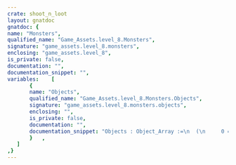 ```yaml
---
crate: shoot_n_loot
layout: gnatdoc
gnatdoc: {
name: "Monsters",
qualified_name: "Game_Assets.level_8.Monsters",
signature: "game_assets.level_8.monsters",
enclosing: "game_assets.level_8",
is_private: false,
documentation: "",
documentation_snippet: "",
variables:    [
       {
       name: "Objects",
       qualified_name: "Game_Assets.level_8.Monsters.Objects",
       signature: "game_assets.level_8.monsters.objects",
       enclosing: "",
       is_private: false,
       documentation: "",
       documentation_snippet: "Objects : Object_Array :=\n  (\n     0 => (\n      Kind => POINT_OBJ,\n      Id   =>  8,\n      Name => null,\n      X    =>  3.20000E+01,\n      Y    =>  1.20000E+02,\n      Width =>  8.00000E+00,\n      Height =>  8.00000E+00,\n      Flip_Vertical => FALSE,\n      Flip_Horizontal => FALSE,\n      Tile_Id =>  57,\n      Str => null\n    ),\n     1 => (\n      Kind => POINT_OBJ,\n      Id   =>  15,\n      Name => null,\n      X    =>  6.40000E+01,\n      Y    =>  1.20000E+02,\n      Width =>  8.00000E+00,\n      Height =>  8.00000E+00,\n      Flip_Vertical => FALSE,\n      Flip_Horizontal => FALSE,\n      Tile_Id =>  57,\n      Str => null\n    ),\n     2 => (\n      Kind => POINT_OBJ,\n      Id   =>  21,\n      Name => null,\n      X    =>  1.20000E+02,\n      Y    =>  1.12000E+02,\n      Width =>  8.00000E+00,\n      Height =>  8.00000E+00,\n      Flip_Vertical => FALSE,\n      Flip_Horizontal => FALSE,\n      Tile_Id =>  57,\n      Str => null\n    )\n  );",
       }   ,
   ]
,}
---
```

